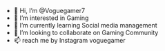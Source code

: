 - 👋 Hi, I’m @Voguegamer7
- 👀 I’m interested in Gaming
- 🌱 I’m currently learning Social media management
- 💞️ I’m looking to collaborate on Gaming Community
- 📫 reach me by Instagram voguegamer

<!---
Voguegamer7/Voguegamer7 is a ✨ special ✨ repository because its `README.md` (this file) appears on your GitHub profile.
You can click the Preview link to take a look at your changes.
--->
